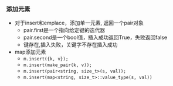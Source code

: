 ### 添加元素

- 对于insert和emplace，添加单一元素, 返回一个pair对象
  - pair.first是一个指向给定键的迭代器
  - pair.second是一个bool值，插入成功返回True，失败返回false
  - 键存在,插入失败，关键字不存在插入成功
- map添加元素
  - `m.insert({k, v});`
  - `m.insert(make_pair(k, v));`
  - `m.insert(pair<string, size_t>(s, val));`
  - `m.insert(map<string, size_t>::value_type(s, val))`
